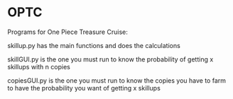 # OPTC

Programs for One Piece Treasure Cruise:

skillup.py has the main functions and does the calculations

skillGUI.py is the one you must run to know the probability of getting x skillups with n copies

copiesGUI.py is the one you must run to know the copies you have to farm to have the probability you want of getting x skillups
